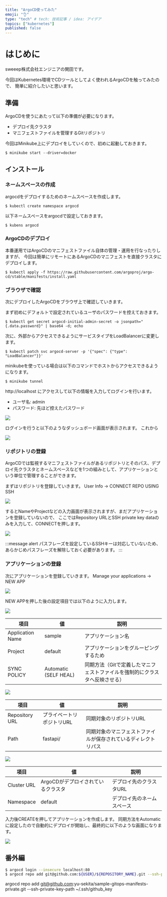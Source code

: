 ```yaml
---
title: "ArgoCD使ってみた"
emoji: "👌"
type: "tech" # tech: 技術記事 / idea: アイデア
topics: ["kubernetes"]
published: false
---
```


# はじめに
sweeep株式会社エンジニアの関田です。

今回はKubernetes環境でCDツールとしてよく使われるArgoCDを触ってみたので、
簡単に紹介したいと思います。


## 準備
ArgoCDを使うにあたって以下の準備が必要になります。
- デプロイ先クラスタ
- マニフェストファイルを管理するGitリポジトリ

今回はMinikube上にデプロイをしていくので、初めに起動しておきます。
```
$ minikube start --driver=docker
```

## インストール

### ネームスペースの作成
argocdをデプロイするためのネームスペースを作成します。
```
$ kubectl create namespace argocd
```

以下ネームスペースをargocdで設定しておきます。
```
$ kubens argocd
```

### ArgoCDのデプロイ
本番運用ではArgoCDのマニフェストファイル自体の管理・運用を行なったりしますが、
今回は簡単にリモートにあるArgoCDのマニフェストを直接クラスタにデプロイします。

```
$ kubectl apply -f https://raw.githubusercontent.com/argoproj/argo-cd/stable/manifests/install.yaml
```

### ブラウザで確認
次にデプロイしたArgoCDをブラウザ上で確認していきます。

まず初めにデフォルトで設定されているユーザのパスワードを控えておきます。
```
$ kubectl get secret argocd-initial-admin-secret -o jsonpath="{.data.password}" | base64 -d; echo
```

次に、外部からアクセスできるようにサービスタイプをLoadBalancerに変更します。
```
$ kubectl patch svc argocd-server -p '{"spec": {"type": "LoadBalancer"}}'
```

minikubeを使っている場合は以下のコマンドでホストからアクセスできるようになります。
```
$ minikube tunnel
```

http://localhost にアクセスして以下の情報を入力してログインを行います。
- ユーザ名: admin
- パスワード: 先ほど控えたパスワード


![](/images/7afbee294aa6ce/argocd_top.png)

ログインを行うと以下のようなダッシュボード画面が表示されます。
これから

![](/images/7afbee294aa6ce/argocd_dashboard.png)


### リポジトリの登録

ArgoCDでは監視するマニフェストファイルがあるリポジトリとそのパス、デプロイ先クラスタとネームスペースなどを1つの組みとして、アプリケーションという単位で管理することができます。

まずはリポジトリを登録していきます。
User Info -> CONNECT REPO USING SSH

![](/images/7afbee294aa6ce/argocd_connect_repo.png)

するとNameやProjectなどの入力画面が表示されますが、まだアプリケーションを登録していないので、
ここではRepository URLとSSH private key dataのみを入力して、CONNECTを押します。

![](/images/7afbee294aa6ce/argocd_connect_repo_input.png)

:::message alert
パスフレーズを設定しているSSHキーは対応していないため、あらかじめパスフレーズを解除しておく必要があります。
:::


### アプリケーションの登録

次にアプリケーションを登録していきます。
Manage your applications -> NEW APP

![](/images/7afbee294aa6ce/argocd_manage_app.png)

NEW APPを押した後の設定項目では以下のように入力します。

![](/images/7afbee294aa6ce/argocd_create_app_input_general.png)

| 項目 | 値 | 説明 |
| ---- | ---- | ---- |
| Application Name | sample | アプリケーション名 |
| Project | default | アプリケーションをグルーピングするため |
| SYNC POLICY | Automatic (SELF HEAL) | 同期方法（Gitで定義したマニフェストファイルを強制的にクラスタへ反映させる） |


![](/images/7afbee294aa6ce/argocd_create_app_input_source.png)

| 項目 | 値 | 説明 |
| ---- | ---- | ---- |
| Repository URL | プライベートリポジトリURL | 同期対象のリポジトリURL |
| Path | fastapi/ | 同期対象のマニフェストファイルが保存されているディレクトリパス |


![](/images/7afbee294aa6ce/argocd_create_app_input_destination.png)

| 項目 | 値 | 説明 |
| ---- | ---- | ---- |
| Cluster URL | ArgoCDがデプロイされているクラスタ | デプロイ先のクラスタURL |
| Namespace | default | デプロイ先のネームスペース |

入力後CREATEを押してアプリケーションを作成します。
同期方法をAutomaticに設定したので自動的にデプロイが開始し、最終的に以下のような画面になります。

![](/images/7afbee294aa6ce/argocd_first_app.png)


## 番外編

```bash
$ argocd login --insecure localhost:80
$ argocd repo add git@github.com:${USER}/${REPOSITORY_NAME}.git --ssh-private-key-path ~/.ssh/${PRIVATE_KEY}
```

argocd repo add git@github.com:yu-sekita/sample-gitops-manifests-private.git --ssh-private-key-path ~/.ssh/github_key